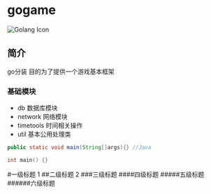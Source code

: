 # gogame
![Golang Icon](http://c.hiphotos.baidu.com/baike/w%3D268%3Bg%3D0/sign=d00d0831978fa0ec7fc7630b1eac3ed3/4034970a304e251f27172efaa186c9177e3e53d4.jpg)
## 简介

go分装 目的为了提供一个游戏基本框架

### 基础模块
- db          数据库模块
- network     网络模块
- timetools   时间相关操作
- util        基本公用处理类

```Java
public static void main(String[]args){} //Java
```

```c++
int main() {}
```
#一级标题 1
##二级标题 2
###三级标题
####四级标题
#####五级标题
######六级标题
